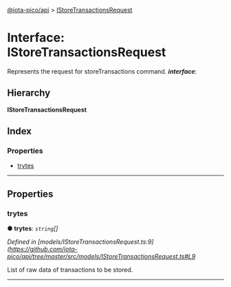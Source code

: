 [@iota-pico/api](../README.md) > [IStoreTransactionsRequest](../interfaces/istoretransactionsrequest.md)

# Interface: IStoreTransactionsRequest

Represents the request for storeTransactions command.
*__interface__*: 

## Hierarchy

**IStoreTransactionsRequest**

## Index

### Properties

* [trytes](istoretransactionsrequest.md#trytes)

---

## Properties

<a id="trytes"></a>

###  trytes

**● trytes**: *`string`[]*

*Defined in [models/IStoreTransactionsRequest.ts:9](https://github.com/iota-pico/api/tree/master/src/models/IStoreTransactionsRequest.ts#L9*

List of raw data of transactions to be stored.

___

